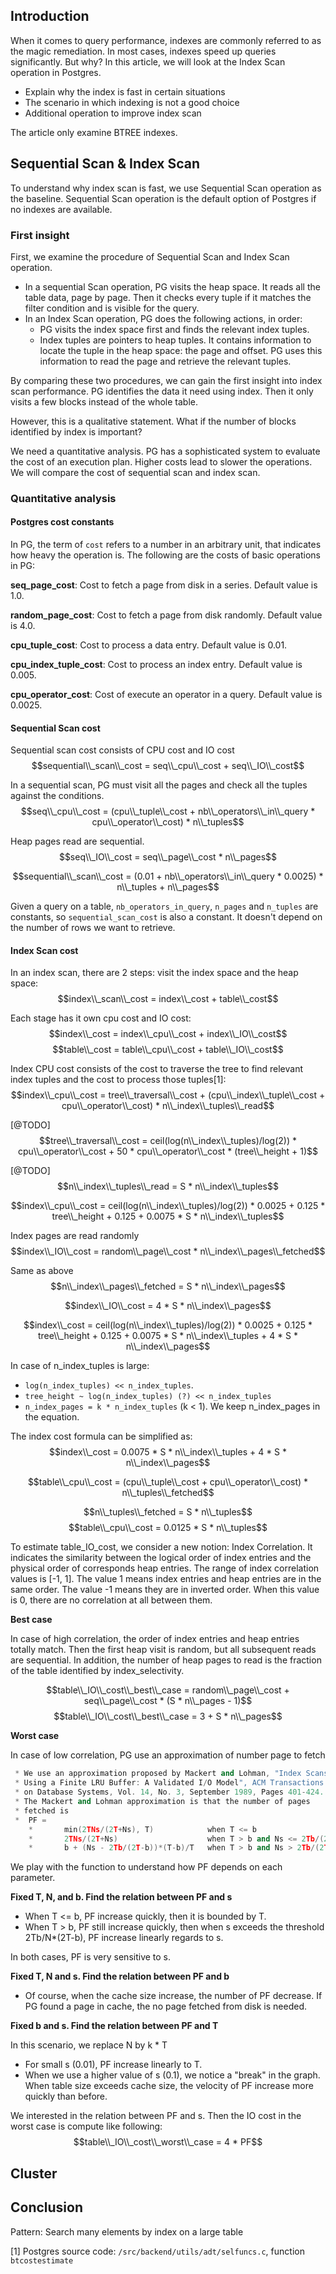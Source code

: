 ## Introduction
When it comes to query performance, indexes are commonly referred to as the magic remediation. In most cases, indexes speed up queries significantly. But why?
In this article, we will look at the Index Scan operation in Postgres.
- Explain why the index is fast in certain situations
- The scenario in which indexing is not a good choice
- Additional operation to improve index scan

The article only examine BTREE indexes.

## Sequential Scan & Index Scan
To understand why index scan is fast, we use Sequential Scan operation as the baseline. Sequential Scan operation is the default option of Postgres if no indexes are available.

### First insight
First, we examine the procedure of Sequential Scan and Index Scan operation.

- In a sequential Scan operation, PG visits the heap space. It reads all the table data, page by page. Then it checks every tuple if it matches the filter condition and is visible for the query.
- In an Index Scan operation, PG does the following actions, in order:
  - PG visits the index space first and finds the relevant index tuples.
  - Index tuples are pointers to heap tuples. It contains information to locate the tuple in the heap space: the page and offset. PG uses this information to read the page and retrieve the relevant tuples.

By comparing these two procedures, we can gain the first insight into index scan performance. PG identifies the data it need using index. Then it only visits a few blocks instead of the whole table.

However, this is a qualitative statement. What if the number of blocks identified by index is important?

We need a quantitative analysis. PG has a sophisticated system to evaluate the cost of an execution plan. Higher costs lead to slower the operations. We will compare the cost of sequential scan and index scan.

### Quantitative analysis

#### Postgres cost constants
In PG, the term of `cost` refers to a number in an arbitrary unit, that indicates how heavy the operation is. The following are the costs of basic operations in PG:

**seq_page_cost**: Cost to fetch a page from disk in a series. Default value is 1.0.

**random_page_cost**: Cost to fetch a page from disk randomly. Default value is 4.0.

**cpu_tuple_cost**: Cost to process a data entry. Default value is 0.01.

**cpu_index_tuple_cost**: Cost to process an index entry. Default value is 0.005.

**cpu_operator_cost**: Cost of execute an operator in a query. Default value is 0.0025.

#### Sequential Scan cost
Sequential scan cost consists of CPU cost and IO cost
$$sequential\\_scan\\_cost = seq\\_cpu\\_cost + seq\\_IO\\_cost$$

In a sequential scan, PG must visit all the pages and check all the tuples against the conditions.
$$seq\\_cpu\\_cost = (cpu\\_tuple\\_cost + nb\\_operators\\_in\\_query * cpu\\_operator\\_cost) * n\\_tuples$$

Heap pages read are sequential.
$$seq\\_IO\\_cost = seq\\_page\\_cost * n\\_pages$$

$$sequential\\_scan\\_cost = (0.01 + nb\\_operators\\_in\\_query * 0.0025) * n\\_tuples + n\\_pages$$

Given a query on a table, `nb_operators_in_query`, `n_pages` and `n_tuples` are constants, so `sequential_scan_cost` is also a constant. It doesn't depend on the number of rows we want to retrieve.

#### Index Scan cost
In an index scan, there are 2 steps: visit the index space and the heap space:
$$index\\_scan\\_cost = index\\_cost + table\\_cost$$

Each stage has it own cpu cost and IO cost:
$$index\\_cost = index\\_cpu\\_cost + index\\_IO\\_cost$$
$$table\\_cost = table\\_cpu\\_cost + table\\_IO\\_cost$$

Index CPU cost consists of the cost to traverse the tree to find relevant index tuples and the cost to process those tuples[1]:
$$index\\_cpu\\_cost = tree\\_traversal\\_cost + (cpu\\_index\\_tuple\\_cost + cpu\\_operator\\_cost) * n\\_index\\_tuples\\_read$$ 

[@TODO]
$$tree\\_traversal\\_cost = ceil(log(n\\_index\\_tuples)/log(2)) * cpu\\_operator\\_cost + 50 * cpu\\_operator\\_cost * (tree\\_height + 1)$$ 

[@TODO]
$$n\\_index\\_tuples\\_read = S * n\\_index\\_tuples$$ 


$$index\\_cpu\\_cost = ceil(log(n\\_index\\_tuples)/log(2)) * 0.0025 + 0.125 * tree\\_height + 0.125 + 0.0075 * S * n\\_index\\_tuples$$


Index pages are read randomly 
$$index\\_IO\\_cost = random\\_page\\_cost * n\\_index\\_pages\\_fetched$$

Same as above
$$n\\_index\\_pages\\_fetched = S * n\\_index\\_pages$$

$$index\\_IO\\_cost = 4 * S * n\\_index\\_pages$$


$$index\\_cost = ceil(log(n\\_index\\_tuples)/log(2)) * 0.0025 + 0.125 * tree\\_height + 0.125 + 0.0075 * S * n\\_index\\_tuples + 4 *  S * n\\_index\\_pages$$

In case of n_index_tuples is large:
- `log(n_index_tuples) << n_index_tuples`.
- `tree_height ~ log(n_index_tuples) (?) << n_index_tuples`
- `n_index_pages = k * n_index_tuples` (k < 1). We keep n_index_pages in the equation.

The index cost formula can be simplified as: 
$$index\\_cost = 0.0075 * S * n\\_index\\_tuples + 4 * S * n\\_index\\_pages$$


$$table\\_cpu\\_cost =  (cpu\\_tuple\\_cost + cpu\\_operator\\_cost) * n\\_tuples\\_fetched$$

$$n\\_tuples\\_fetched = S * n\\_tuples$$
$$table\\_cpu\\_cost = 0.0125 * S * n\\_tuples$$

To estimate table_IO_cost, we consider a new notion: Index Correlation. It indicates the similarity between the logical order of index entries and the physical order of corresponds heap entries. The range of index correlation values is [-1, 1]. The value 1 means index entries and heap entries are in the same order. The value -1 means they are in inverted order. When this value is 0, there are no correlation at all between them.

**Best case**

In case of high correlation, the order of index entries and heap entries totally match. Then the first heap visit is random, but all subsequent reads are sequential. In addition, the number of heap pages to read is the fraction of the table identified by index_selectivity.

$$table\\_IO\\_cost\\_best\\_case = random\\_page\\_cost + seq\\_page\\_cost * (S * n\\_pages - 1)$$
$$table\\_IO\\_cost\\_best\\_case = 3  + S * n\\_pages$$

**Worst case**

In case of low correlation, PG use an approximation of number page to fetch

```C++
 * We use an approximation proposed by Mackert and Lohman, "Index Scans
 * Using a Finite LRU Buffer: A Validated I/O Model", ACM Transactions
 * on Database Systems, Vol. 14, No. 3, September 1989, Pages 401-424.
 * The Mackert and Lohman approximation is that the number of pages
 * fetched is
 *	PF =
    *		min(2TNs/(2T+Ns), T)			when T <= b
    *		2TNs/(2T+Ns)					when T > b and Ns <= 2Tb/(2T-b)
    *		b + (Ns - 2Tb/(2T-b))*(T-b)/T	when T > b and Ns > 2Tb/(2T-b)
```

We play with the function to understand how PF depends on each parameter.

**Fixed T, N, and b. Find the relation between PF and s**
- When T <= b, PF increase quickly, then it is bounded by T.
- When T > b, PF still increase quickly, then when s exceeds the threshold 2Tb/N*(2T-b), PF increase linearly regards to s.

In both cases, PF is very sensitive to s.

**Fixed T, N and s. Find the relation between PF and b**
- Of course, when the cache size increase, the number of PF decrease. If PG found a page in cache, the no page fetched from disk is needed.

**Fixed b and s. Find the relation between PF and T**

In this scenario, we replace N by k * T
- For small s (0.01), PF increase linearly to T.
- When we use a higher value of s (0.1), we notice a "break" in the graph. When table size exceeds cache size, the velocity of PF increase more quickly than before.

We interested in the relation between PF and s. Then the IO cost in the worst case is compute like following:
$$table\\_IO\\_cost\\_worst\\_case = 4 * PF$$


## Cluster

## Conclusion
Pattern: Search many elements by index on a large table

[1] Postgres source code: `/src/backend/utils/adt/selfuncs.c`, function `btcostestimate`